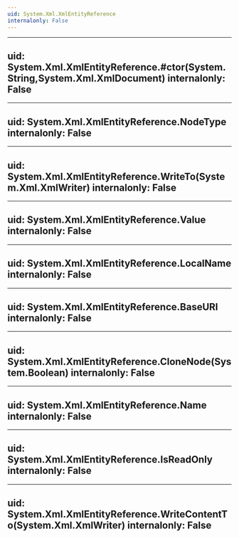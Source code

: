 ```yaml
---
uid: System.Xml.XmlEntityReference
internalonly: False
---
```


---
uid: System.Xml.XmlEntityReference.#ctor(System.String,System.Xml.XmlDocument)
internalonly: False
---

---
uid: System.Xml.XmlEntityReference.NodeType
internalonly: False
---

---
uid: System.Xml.XmlEntityReference.WriteTo(System.Xml.XmlWriter)
internalonly: False
---

---
uid: System.Xml.XmlEntityReference.Value
internalonly: False
---

---
uid: System.Xml.XmlEntityReference.LocalName
internalonly: False
---

---
uid: System.Xml.XmlEntityReference.BaseURI
internalonly: False
---

---
uid: System.Xml.XmlEntityReference.CloneNode(System.Boolean)
internalonly: False
---

---
uid: System.Xml.XmlEntityReference.Name
internalonly: False
---

---
uid: System.Xml.XmlEntityReference.IsReadOnly
internalonly: False
---

---
uid: System.Xml.XmlEntityReference.WriteContentTo(System.Xml.XmlWriter)
internalonly: False
---
